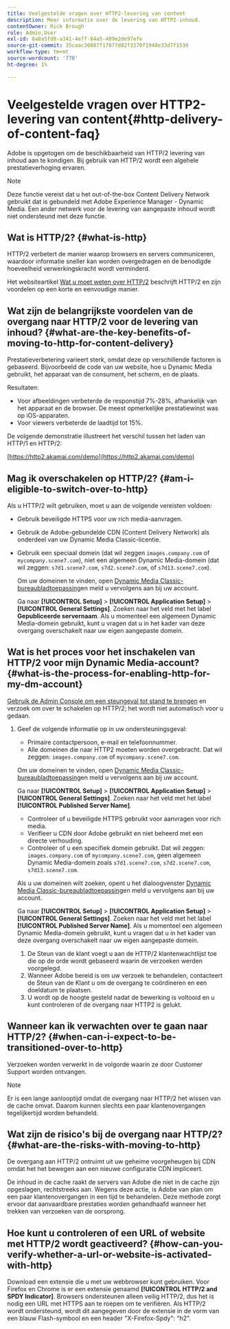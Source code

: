 ```yaml
---
title: Veelgestelde vragen over HTTP2-levering van content
description: Meer informatie over de levering van HTTP2-inhoud.
contentOwner: Rick Brough
role: Admin,User
exl-id: 0a8a5fd8-a341-4e7f-84a5-409e2de97efe
source-git-commit: 35caac30887f17077d82f3370f1948e33d7f1530
workflow-type: tm+mt
source-wordcount: '770'
ht-degree: 1%

---
```


# Veelgestelde vragen over HTTP2-levering van content{#http-delivery-of-content-faq}

Adobe is opgetogen om de beschikbaarheid van HTTP/2 levering van inhoud aan te kondigen. Bij gebruik van HTTP/2 wordt een algehele prestatieverhoging ervaren.

>[!NOTE]
>
>Deze functie vereist dat u het out-of-the-box Content Delivery Network gebruikt dat is gebundeld met Adobe Experience Manager - Dynamic Media. Een ander netwerk voor de levering van aangepaste inhoud wordt niet ondersteund met deze functie.

## Wat is HTTP/2? {#what-is-http}

HTTP/2 verbetert de manier waarop browsers en servers communiceren, waardoor informatie sneller kan worden overgedragen en de benodigde hoeveelheid verwerkingskracht wordt verminderd.

Het websiteartikel [Wat u moet weten over HTTP/2](https://www.engadget.com/2015-02-24-what-you-need-to-know-about-http-2.html) beschrijft HTTP/2 en zijn voordelen op een korte en eenvoudige manier.

## Wat zijn de belangrijkste voordelen van de overgang naar HTTP/2 voor de levering van inhoud? {#what-are-the-key-benefits-of-moving-to-http-for-content-delivery}

Prestatieverbetering varieert sterk, omdat deze op verschillende factoren is gebaseerd. Bijvoorbeeld de code van uw website, hoe u Dynamic Media gebruikt, het apparaat van de consument, het scherm, en de plaats.

Resultaten:

* Voor afbeeldingen verbeterde de responstijd 7%-28%, afhankelijk van het apparaat en de browser. De meest opmerkelijke prestatiewinst was op iOS-apparaten.
* Voor viewers verbeterde de laadtijd tot 15%.

De volgende demonstratie illustreert het verschil tussen het laden van HTTP/1 en HTTP/2:

[https://http2.akamai.com/demo](https://http2.akamai.com/demo)

## Mag ik overschakelen op HTTP/2? {#am-i-eligible-to-switch-over-to-http}

Als u HTTP/2 wilt gebruiken, moet u aan de volgende vereisten voldoen:

* Gebruik beveiligde HTTPS voor uw rich media-aanvragen.
* Gebruik de Adobe-gebundelde CDN (Content Delivery Network) als onderdeel van uw Dynamic Media Classic-licentie.
* Gebruik een speciaal domein (dat wil zeggen `images.company.com` of `mycompany.scene7.com`), niet een algemeen Dynamic Media-domein (dat wil zeggen: `s7d1.scene7.com`, `s7d2.scene7.com`, of `s7d13.scene7.com`).

   Om uw domeinen te vinden, open [Dynamic Media Classic-bureaubladtoepassing](https://experienceleague.adobe.com/docs/dynamic-media-classic/using/getting-started/signing-out.html#getting-started)en meld u vervolgens aan bij uw account.

   Ga naar **[!UICONTROL Setup]** > **[!UICONTROL Application Setup]** > **[!UICONTROL General Settings]**. Zoeken naar het veld met het label **Gepubliceerde servernaam**. Als u momenteel een algemeen Dynamic Media-domein gebruikt, kunt u vragen dat u in het kader van deze overgang overschakelt naar uw eigen aangepaste domein.

## Wat is het proces voor het inschakelen van HTTP/2 voor mijn Dynamic Media-account? {#what-is-the-process-for-enabling-http-for-my-dm-account}

[Gebruik de Admin Console om een steungeval tot stand te brengen](https://helpx.adobe.com/enterprise/using/support-for-experience-cloud.html) en verzoek om over te schakelen op HTTP/2; het wordt niet automatisch voor u gedaan.

1. Geef de volgende informatie op in uw ondersteuningsgeval:

   * Primaire contactpersoon, e-mail en telefoonnummer.
   * Alle domeinen die naar HTTP2 moeten worden overgebracht. Dat wil zeggen: `images.company.com` of `mycompany.scene7.com`.

   Om uw domeinen te vinden, open [Dynamic Media Classic-bureaubladtoepassing](https://experienceleague.adobe.com/docs/dynamic-media-classic/using/getting-started/signing-out.html#getting-started)en meld u vervolgens aan bij uw account.

   Ga naar **[!UICONTROL Setup]** > **[!UICONTROL Application Setup]** > **[!UICONTROL General Settings]**. Zoeken naar het veld met het label **[!UICONTROL Published Server Name]**.

   * Controleer of u beveiligde HTTPS gebruikt voor aanvragen voor rich media.
   * Verifieer u CDN door Adobe gebruikt en niet beheerd met een directe verhouding.
   * Controleer of u een specifiek domein gebruikt. Dat wil zeggen: `images.company.com` of `mycompany.scene7.com`, geen algemeen Dynamic Media-domein zoals `s7d1.scene7.com`, `s7d2.scene7.com`, `s7d13.scene7.com`.

   Als u uw domeinen wilt zoeken, opent u het dialoogvenster [Dynamic Media Classic-bureaubladtoepassing](https://experienceleague.adobe.com/docs/dynamic-media-classic/using/getting-started/signing-out.html#getting-started)en meld u vervolgens aan bij uw account.

   Ga naar **[!UICONTROL Setup]** > **[!UICONTROL Application Setup]** > **[!UICONTROL General Settings]**. Zoeken naar het veld met het label **[!UICONTROL Published Server Name]**. Als u momenteel een algemeen Dynamic Media-domein gebruikt, kunt u vragen dat u in het kader van deze overgang overschakelt naar uw eigen aangepaste domein.

   1. De Steun van de klant voegt u aan de HTTP/2 klantenwachtlijst toe die op de orde wordt gebaseerd waarin de verzoeken werden voorgelegd.
   1. Wanneer Adobe bereid is om uw verzoek te behandelen, contacteert de Steun van de Klant u om de overgang te coördineren en een doeldatum te plaatsen.
   1. U wordt op de hoogte gesteld nadat de bewerking is voltooid en u kunt controleren of de overgang naar HTTP2 is gelukt.



## Wanneer kan ik verwachten over te gaan naar HTTP/2? {#when-can-i-expect-to-be-transitioned-over-to-http}

Verzoeken worden verwerkt in de volgorde waarin ze door Customer Support worden ontvangen.

>[!NOTE]
>
>Er is een lange aanlooptijd omdat de overgang naar HTTP/2 het wissen van de cache omvat. Daarom kunnen slechts een paar klantenovergangen tegelijkertijd worden behandeld.

## Wat zijn de risico&#39;s bij de overgang naar HTTP/2? {#what-are-the-risks-with-moving-to-http}

De overgang aan HTTP/2 ontruimt uit uw geheime voorgeheugen bij CDN omdat het het bewegen aan een nieuwe configuratie CDN impliceert.

De inhoud in de cache raakt de servers van Adobe die niet in de cache zijn opgeslagen, rechtstreeks aan. Wegens deze actie, is Adobe van plan om een paar klantenovergangen in een tijd te behandelen. Deze methode zorgt ervoor dat aanvaardbare prestaties worden gehandhaafd wanneer het trekken van verzoeken van de oorsprong.

## Hoe kunt u controleren of een URL of website met HTTP/2 wordt geactiveerd? {#how-can-you-verify-whether-a-url-or-website-is-activated-with-http}

Download een extensie die u met uw webbrowser kunt gebruiken. Voor Firefox en Chrome is er een extensie genaamd **[!UICONTROL HTTP/2 and SPDY Indicator]**. Browsers ondersteunen alleen veilig HTTP/2, dus het is nodig een URL met HTTPS aan te roepen om te verifiëren. Als HTTP/2 wordt ondersteund, wordt dit aangegeven door de extensie in de vorm van een blauw Flash-symbool en een header &quot;X-Firefox-Spdy&quot;: &quot;h2&quot;.
